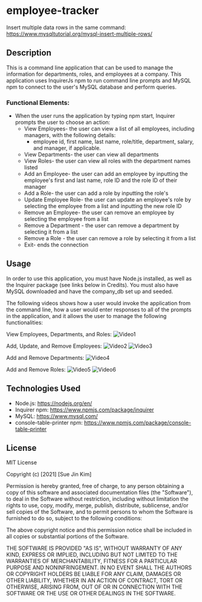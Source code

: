 # employee-tracker

Insert multiple data rows in the same command: https://www.mysqltutorial.org/mysql-insert-multiple-rows/


## Description
This is a command line application that can be used to manage the information for departments, roles, and employees at a company. This application uses InquirerJs npm to run command line prompts and MySQL npm to connect to the user's MySQL database and perform queries.

### Functional Elements:

* When the user runs the application by typing npm start, Inquirer prompts the user to choose an action:
    * View Employees- the user can view a list of all employees, including managers, with the following details:
        * employee id, first name, last name, role/title, department, salary, and manager, if applicable.
    * View Departments- the user can view all departments
    * View Roles-  the user can view all roles with the department names listed
    * Add an Employee- the user can add an employee by inputting the employee's first and last name, role ID and the role ID of their manager
    * Add a Role- the user can add a role by inputting the role's
    * Update Employee Role- the user can update an employee's role by selecting the employee from a list and inputting the new role ID
    * Remove an Employee- the user can remove an employee by selecting the employee from a list
    * Remove a Department - the user can remove a department by selecting it from a list
    * Remove a Role - the user can remove a role by selecting it from a list
    * Exit- ends the connection


## Usage
In order to use this application, you must have Node.js installed, as well as the Inquirer package (see links below in Credits). You must also have MySQL downloaded and have the company_db set up and seeded.

The following videos shows how a user would invoke the application from the command line, how a user would enter responses to all of the prompts in the application, and it allows the user to manage the following functionalities:

View Employees, Departments, and Roles:
![Video1](https://media.giphy.com/media/00aB1XqEdgF6TDjTc4/giphy.gif)

Add, Update, and Remove Employees:
![Video2](https://media.giphy.com/media/TW1cXq7a8z20lF1Gfs/giphy.gif)
![Video3](https://media.giphy.com/media/tBYopzUQUBn6N61e3h/giphy.gif)

Add and Remove Departments:
![Video4](https://media.giphy.com/media/rHOoisC759fc78L8wv/giphy.gif)

Add and Remove Roles:
![Video5](https://media.giphy.com/media/XvtwcZ7lAiZQDHOiEI/giphy.gif)
![Video6](https://media.giphy.com/media/a8FNpUIiI12wTuZoB2/giphy.gif)


## Technologies Used

* Node.js: https://nodejs.org/en/
* Inquirer npm: https://www.npmjs.com/package/inquirer
* MySQL: https://www.mysql.com/
* console-table-printer npm: https://www.npmjs.com/package/console-table-printer

## License

MIT License

Copyright (c) [2021] [Sue Jin Kim]

Permission is hereby granted, free of charge, to any person obtaining a copy of this software and associated documentation files (the "Software"), to deal in the Software without restriction, including without limitation the rights to use, copy, modify, merge, publish, distribute, sublicense, and/or sell copies of the Software, and to permit persons to whom the Software is furnished to do so, subject to the following conditions:

The above copyright notice and this permission notice shall be included in all copies or substantial portions of the Software.

THE SOFTWARE IS PROVIDED "AS IS", WITHOUT WARRANTY OF ANY KIND, EXPRESS OR IMPLIED, INCLUDING BUT NOT LIMITED TO THE WARRANTIES OF MERCHANTABILITY, FITNESS FOR A PARTICULAR PURPOSE AND NONINFRINGEMENT. IN NO EVENT SHALL THE AUTHORS OR COPYRIGHT HOLDERS BE LIABLE FOR ANY CLAIM, DAMAGES OR OTHER LIABILITY, WHETHER IN AN ACTION OF CONTRACT, TORT OR OTHERWISE, ARISING FROM, OUT OF OR IN CONNECTION WITH THE SOFTWARE OR THE USE OR OTHER DEALINGS IN THE SOFTWARE.